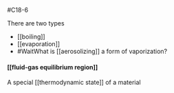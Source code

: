 #C18-6 

There are two types
- [[boiling]]
- [[evaporation]]
- #WaitWhat is [[aerosolizing]] a form of vaporization?

#### [[fluid-gas equilibrium region]]
A special [[thermodynamic state]] of a material 